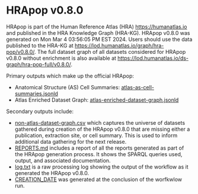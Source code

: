 # HRApop v0.8.0

HRApop is part of the Human Reference Atlas (HRA) <https://humanatlas.io> and published in the HRA Knowledge Graph (HRA-KG). HRApop v0.8.0 was generated on Mon Mar  4 03:56:05 PM EST 2024. Users should use the data published to the HRA-KG at <https://lod.humanatlas.io/graph/hra-pop/v0.8.0/>. The full dataset graph of all datasets considered for HRApop v0.8.0 without enrichment is also available at <https://lod.humanatlas.io/ds-graph/hra-pop-full/v0.8.0/>.

Primary outputs which make up the official HRApop:

* Anatomical Structure (AS) Cell Summaries: [atlas-as-cell-summaries.jsonld](atlas-as-cell-summaries.jsonld)
* Atlas Enriched Dataset Graph: [atlas-enriched-dataset-graph.jsonld](atlas-enriched-dataset-graph.jsonld)

Secondary outputs include:

* [non-atlas-dataset-graph.csv](non-atlas-dataset-graph.csv) which captures the universe of datasets gathered during creation of the HRApop v0.8.0 that are missing either a publication, extraction site, or cell summary. This is used to inform additional data gathering for the next release.
* [REPORTS.md](REPORTS.md) includes a report of all the reports generated as part of the HRApop generation process. It shows the SPARQL queries used, output, and associated documentation.
* [log.txt](log.txt) is a raw processing log showing the output of the workflow as it generated the HRApop v0.8.0.
* [CREATION_DATE](CREATION_DATE) was generated at the conclusion of the worfkwlow run.
